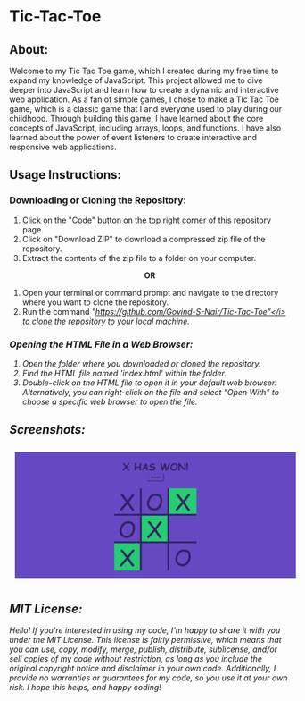 # Tic-Tac-Toe

## About:
Welcome to my Tic Tac Toe game, which I created during my free time to expand my knowledge of JavaScript. This project allowed me to dive deeper into JavaScript and learn how to create a dynamic and interactive web application. As a fan of simple games, I chose to make a Tic Tac Toe game, which is a classic game that I and everyone used to play during our childhood. Through building this game, I have learned about the core concepts of JavaScript, including arrays, loops, and functions. I have also learned about the power of event listeners to create interactive and responsive web applications.

## Usage Instructions:

### Downloading or Cloning the Repository:
1. Click on the "Code" button on the top right corner of this repository page.
2. Click on "Download ZIP" to download a compressed zip file of the repository.
3. Extract the contents of the zip file to a folder on your computer.

<p align="center"><b> OR </b></p>

1. Open your terminal or command prompt and navigate to the directory where you want to clone the repository.
2. Run the command <i>"https://github.com/Govind-S-Nair/Tic-Tac-Toe"</i> to clone the repository to your local machine.

### Opening the HTML File in a Web Browser:
1. Open the folder where you downloaded or cloned the repository.
2. Find the HTML file named 'index.html' within the folder.
3. Double-click on the HTML file to open it in your default web browser. Alternatively, you can right-click on the file and select "Open With" to choose a specific web browser to open the file.

## Screenshots:
<img style="margin: 10px" src="https://github.com/Govind-S-Nair/Tic-Tac-Toe/blob/main/images/Screenshot%20002.png" alt="Screenshot"/>

## MIT License: 
Hello! If you're interested in using my code, I'm happy to share it with you under the MIT License. This license is fairly permissive, which means that you can use, copy, modify, merge, publish, distribute, sublicense, and/or sell copies of my code without restriction, as long as you include the original copyright notice and disclaimer in your own code. Additionally, I provide no warranties or guarantees for my code, so you use it at your own risk. I hope this helps, and happy coding!

